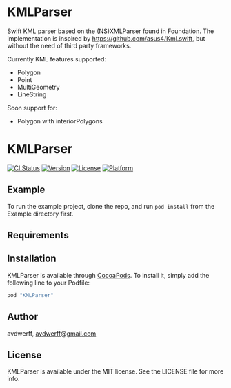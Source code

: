 # KMLParser
Swift KML parser based on the (NS)XMLParser found in Foundation.
The implementation is inspired by https://github.com/asus4/Kml.swift, but without the need of third party frameworks.

Currently KML features supported:
- Polygon
- Point
- MultiGeometry
- LineString

Soon support for:
- Polygon with interiorPolygons

# KMLParser

[![CI Status](http://img.shields.io/travis/avdwerff/KMLParser.svg?style=flat)](https://travis-ci.org/avdwerff/KMLParser)
[![Version](https://img.shields.io/cocoapods/v/KMLParser.svg?style=flat)](http://cocoapods.org/pods/KMLParser)
[![License](https://img.shields.io/cocoapods/l/KMLParser.svg?style=flat)](http://cocoapods.org/pods/KMLParser)
[![Platform](https://img.shields.io/cocoapods/p/KMLParser.svg?style=flat)](http://cocoapods.org/pods/KMLParser)

## Example

To run the example project, clone the repo, and run `pod install` from the Example directory first.

## Requirements

## Installation

KMLParser is available through [CocoaPods](http://cocoapods.org). To install
it, simply add the following line to your Podfile:

```ruby
pod "KMLParser"
```

## Author

avdwerff, avdwerff@gmail.com

## License

KMLParser is available under the MIT license. See the LICENSE file for more info.
